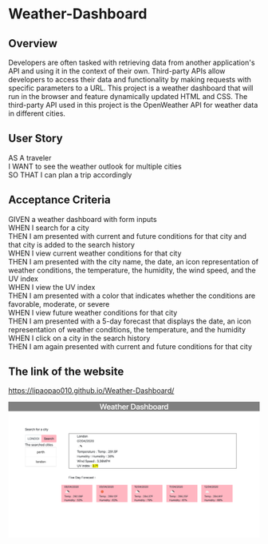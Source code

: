 # Weather-Dashboard

## Overview

Developers are often tasked with retrieving data from another application's API and using it in the context of their own. Third-party APIs allow developers to access their data and functionality by making requests with specific parameters to a URL. This project is a weather dashboard that will run in the browser and feature dynamically updated HTML and CSS.
The third-party API used in this project is the OpenWeather API for weather data in different cities.

## User Story

AS A traveler\
I WANT to see the weather outlook for multiple cities\
SO THAT I can plan a trip accordingly

## Acceptance Criteria

GIVEN a weather dashboard with form inputs\
WHEN I search for a city\
THEN I am presented with current and future conditions for that city and that city is added to the search history\
WHEN I view current weather conditions for that city\
THEN I am presented with the city name, the date, an icon representation of weather conditions, the temperature, the humidity, the wind speed, and the UV index\
WHEN I view the UV index\
THEN I am presented with a color that indicates whether the conditions are favorable, moderate, or severe\
WHEN I view future weather conditions for that city\
THEN I am presented with a 5-day forecast that displays the date, an icon representation of weather conditions, the temperature, and the humidity\
WHEN I click on a city in the search history\
THEN I am again presented with current and future conditions for that city


## The link of the website 
https://lipaopao010.github.io/Weather-Dashboard/

![screenshot](weather-dashboard-screen.png)

